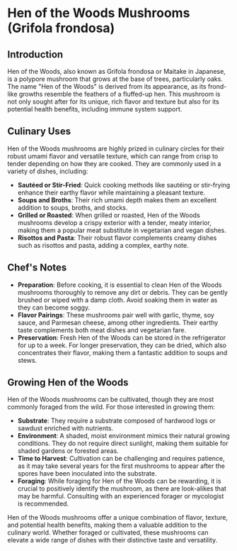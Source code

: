 # Hen of the Woods Mushrooms (Grifola frondosa)

## Introduction

Hen of the Woods, also known as Grifola frondosa or Maitake in Japanese, is a polypore mushroom that grows at the base of trees, particularly oaks. The name "Hen of the Woods" is derived from its appearance, as its frond-like growths resemble the feathers of a fluffed-up hen. This mushroom is not only sought after for its unique, rich flavor and texture but also for its potential health benefits, including immune system support.

## Culinary Uses

Hen of the Woods mushrooms are highly prized in culinary circles for their robust umami flavor and versatile texture, which can range from crisp to tender depending on how they are cooked. They are commonly used in a variety of dishes, including:

- **Sautéed or Stir-Fried**: Quick cooking methods like sautéing or stir-frying enhance their earthy flavor while maintaining a pleasant texture.
- **Soups and Broths**: Their rich umami depth makes them an excellent addition to soups, broths, and stocks.
- **Grilled or Roasted**: When grilled or roasted, Hen of the Woods mushrooms develop a crispy exterior with a tender, meaty interior, making them a popular meat substitute in vegetarian and vegan dishes.
- **Risottos and Pasta**: Their robust flavor complements creamy dishes such as risottos and pasta, adding a complex, earthy note.

## Chef's Notes

- **Preparation**: Before cooking, it is essential to clean Hen of the Woods mushrooms thoroughly to remove any dirt or debris. They can be gently brushed or wiped with a damp cloth. Avoid soaking them in water as they can become soggy.
- **Flavor Pairings**: These mushrooms pair well with garlic, thyme, soy sauce, and Parmesan cheese, among other ingredients. Their earthy taste complements both meat dishes and vegetarian fare.
- **Preservation**: Fresh Hen of the Woods can be stored in the refrigerator for up to a week. For longer preservation, they can be dried, which also concentrates their flavor, making them a fantastic addition to soups and stews.

## Growing Hen of the Woods

Hen of the Woods mushrooms can be cultivated, though they are most commonly foraged from the wild. For those interested in growing them:

- **Substrate**: They require a substrate composed of hardwood logs or sawdust enriched with nutrients.
- **Environment**: A shaded, moist environment mimics their natural growing conditions. They do not require direct sunlight, making them suitable for shaded gardens or forested areas.
- **Time to Harvest**: Cultivation can be challenging and requires patience, as it may take several years for the first mushrooms to appear after the spores have been inoculated into the substrate.
- **Foraging**: While foraging for Hen of the Woods can be rewarding, it is crucial to positively identify the mushroom, as there are look-alikes that may be harmful. Consulting with an experienced forager or mycologist is recommended.

Hen of the Woods mushrooms offer a unique combination of flavor, texture, and potential health benefits, making them a valuable addition to the culinary world. Whether foraged or cultivated, these mushrooms can elevate a wide range of dishes with their distinctive taste and versatility.